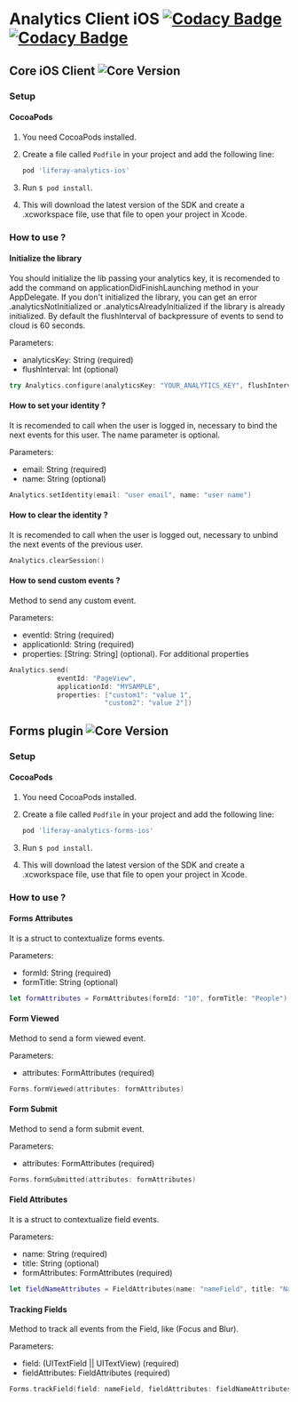 # Analytics Client iOS‌‌‌‌ [![Codacy Badge](https://api.codacy.com/project/badge/Grade/78be964af8754b93a420fc1f3e43b592)](https://app.codacy.com/app/62756139/liferay-analytics-ios?utm_source=github.com&utm_medium=referral&utm_content=liferay-mobile/liferay-analytics-ios&utm_campaign=badger) [![Codacy Badge](https://api.codacy.com/project/badge/Coverage/79104a5e04ba4ee397d04c7aaa3dd188)](https://www.codacy.com/app/liferay-mobile/liferay-analytics-ios?utm_source=github.com&utm_medium=referral&utm_content=liferay-mobile/liferay-analytics-ios&utm_campaign=Badge_Coverage)
## Core iOS Client ![Core Version](https://img.shields.io/cocoapods/v/liferay-analytics-ios.svg?style=flat)
### Setup
#### CocoaPods
1. You need CocoaPods installed.
2. Create a file called `Podfile` in your project and add the following line:

    ```ruby
    pod 'liferay-analytics-ios'  
    ```
3. Run `$ pod install`.
4. This will download the latest version of the SDK and create a .xcworkspace
file, use that file to open your project in Xcode.
### How to use ?
#### Initialize the library
You should initialize the lib passing your analytics key, it is recomended to add the command on applicationDidFinishLaunching method in your AppDelegate. If you don't initialized the library, you can get an error .analyticsNotInitialized or .analyticsAlreadyInitialized if the library is already initialized. By default the flushInterval of backpressure of events to send to cloud is 60 seconds.

Parameters:
- analyticsKey: String (required)
- flushInterval: Int (optional)
```swift
try Analytics.configure(analyticsKey: "YOUR_ANALYTICS_KEY", flushInterval: 50)
```
#### How to set your identity ?
It is recomended to call when the user is logged in, necessary to bind the next events for this user. The name parameter is optional. 

Parameters:
- email: String (required)
- name: String (optional)
```swift
Analytics.setIdentity(email: "user email", name: "user name")
```
#### How to clear the identity ?
It is recomended to call when the user is logged out, necessary to unbind the next events of the previous user.
```swift
Analytics.clearSession()
```
#### How to send custom events ?
Method to send any custom event.

Parameters:
- eventId: String (required) 
- applicationId: String (required)
- properties: [String: String] (optional). For additional properties
```swift
Analytics.send(
            eventId: "PageView",
            applicationId: "MYSAMPLE",
            properties: ["custom1": "value 1",
                        "custom2": "value 2"]) 
```
## Forms plugin ![Core Version](https://img.shields.io/cocoapods/v/liferay-analytics-forms-ios.svg?style=flat)
### Setup
#### CocoaPods
1. You need CocoaPods installed.
2. Create a file called `Podfile` in your project and add the following line:

    ```ruby
    pod 'liferay-analytics-forms-ios'  
    ```

3. Run `$ pod install`.
4. This will download the latest version of the SDK and create a .xcworkspace
file, use that file to open your project in Xcode.
### How to use ?
#### Forms Attributes
It is a struct to contextualize forms events.

Parameters:
- formId: String (required)
- formTitle: String (optional)
```swift
let formAttributes = FormAttributes(formId: "10", formTitle: "People")
```
#### Form Viewed
Method to send a form viewed event.

Parameters:
- attributes: FormAttributes (required)
```swift
Forms.formViewed(attributes: formAttributes)
```
#### Form Submit
Method to send a form submit event.

Parameters:
- attributes: FormAttributes (required)
```swift
Forms.formSubmitted(attributes: formAttributes)
```
#### Field Attributes
It is a struct to contextualize field events.

Parameters:
- name: String (required)
- title: String (optional)
- formAttributes: FormAttributes (required)
```swift
let fieldNameAttributes = FieldAttributes(name: "nameField", title: "Name", formAttributes: formAttributes)
```
#### Tracking Fields
Method to track all events from the Field, like (Focus and Blur).

Parameters:
- field: (UITextField || UITextView) (required)
- fieldAttributes: FieldAttributes (required)
```swift
Forms.trackField(field: nameField, fieldAttributes: fieldNameAttributes)
```